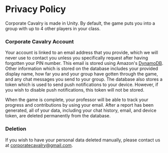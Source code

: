 # Privacy Policy

Corporate Cavalry is made in Unity. By default, the game puts you into a group with up to 4 other players in your class.

### Corporate Cavalry Account
Your account is linked to an email address that you provide, which we will never use to contact you unless you specifically request after having forgotten your PIN number. This email is stored using Amazon's [DynamoDB](https://aws.amazon.com/dynamodb/). Other information which is stored on the database includes your provided display name, how far you and your group have gotten through the game, and any chat messages you send to your group. The database also stores a token which is used to send push notifications to your device. However, if you wish to disable push notifications, this token will not be stored.

When the game is complete, your professor will be able to track your progress and contributions by using your email. After a report has been generated, all of your data, including your chat history, email, and device token, are deleted permanently from the database.

### Deletion
If you wish to have your personal data deleted manually, please contact us at corporatecavalry@gmail.com.
